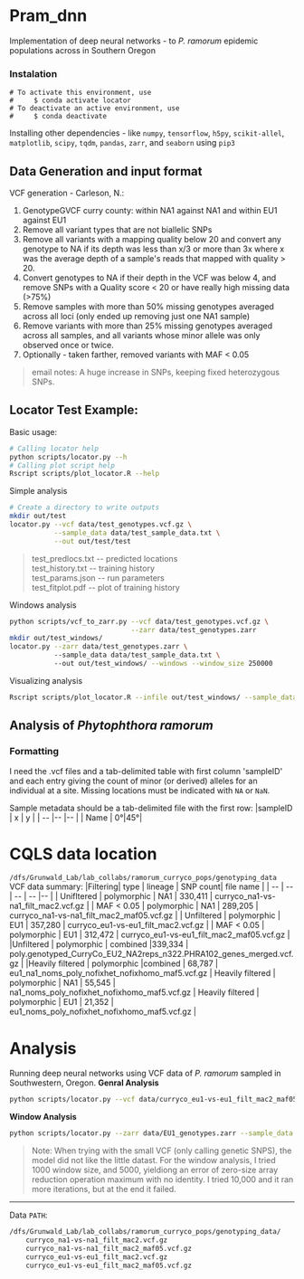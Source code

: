 # Pram_dnn
Implementation of deep neural networks - to _P. ramorum_ epidemic populations across in Southern Oregon 

### Instalation
```conda
# To activate this environment, use
#     $ conda activate locator
# To deactivate an active environment, use
#     $ conda deactivate
```
Installing other dependencies - like `numpy`, `tensorflow`, `h5py`, `scikit-allel`, `matplotlib`, `scipy`, `tqdm`, `pandas`,
`zarr`, and `seaborn` using `pip3`

## Data Generation and input format
VCF generation - Carleson, N.:
1. GenotypeGVCF curry county: within NA1 against NA1 and within EU1 against EU1
2. Remove all variant types that are not biallelic SNPs
3. Remove all variants with a mapping quality below 20 and convert any genotype to NA if its depth was less than x/3 or more than 3x where x was the average depth of a sample's reads that mapped with quality > 20.
4. Convert genotypes to NA if their depth in the VCF was below 4, and remove SNPs with a Quality score < 20 or have really high missing data (>75%)
5. Remove samples with more than 50% missing genotypes averaged across all loci (only ended up removing just one NA1 sample)
6. Remove variants with more than 25% missing genotypes averaged across all samples, and all variants whose minor allele was only observed once or twice.
7. Optionally - taken farther, removed variants with MAF < 0.05
> email notes: A huge increase in SNPs, keeping fixed heterozygous SNPs. 

## Locator Test Example:
Basic usage:
```bash 
# Calling locator help
python scripts/locator.py --h
# Calling plot script help
Rscript scripts/plot_locator.R --help
```

Simple analysis
```bash
# Create a directory to write outputs
mkdir out/test
locator.py --vcf data/test_genotypes.vcf.gz \
           --sample_data data/test_sample_data.txt \
           --out out/test/test
```
> test_predlocs.txt -- predicted locations \
test_history.txt -- training history \
test_params.json -- run parameters \
test_fitplot.pdf -- plot of training history

Windows analysis
```bash
python scripts/vcf_to_zarr.py --vcf data/test_genotypes.vcf.gz \
                              --zarr data/test_genotypes.zarr
mkdir out/test_windows/
locator.py --zarr data/test_genotypes.zarr \ 
           --sample_data data/test_sample_data.txt \ 
           --out out/test_windows/ --windows --window_size 250000
```

Visualizing analysis
``` bash
Rscript scripts/plot_locator.R --infile out/test_windows/ --sample_data data/test_sample_data.txt --out out/test_ --map F
```
## Analysis of _Phytophthora ramorum_
### Formatting 
I need the .vcf files and a tab-delimited table with first column 'sampleID' and each entry giving the count of minor (or derived) alleles for an individual at a site. Missing locations must be indicated with `NA` or `NaN`. 

Sample metadata should be a tab-delimited file with the first row:
|sampleID | x | y |
| --      |-- |-- |
| Name    | 0°|45°|


# CQLS data location
`/dfs/Grunwald_Lab/lab_collabs/ramorum_curryco_pops/genotyping_data`
VCF data summary:
|Filtering| type | lineage | SNP count| file name |
| -- | -- | -- | -- |-- |
| Unifltered | polymorphic | NA1 | 330,411 | curryco_na1-vs-na1_filt_mac2.vcf.gz |
| MAF < 0.05 | polymorphic | NA1 | 289,205 | curryco_na1-vs-na1_filt_mac2_maf05.vcf.gz |
| Unfiltered | polymorphic | EU1 | 357,280 | curryco_eu1-vs-eu1_filt_mac2.vcf.gz |
| MAF < 0.05 | polymorphic | EU1 | 312,472 | curryco_eu1-vs-eu1_filt_mac2_maf05.vcf.gz |
|Unfiltered | polymorphic | combined |339,334 | poly.genotyped_CurryCo_EU2_NA2reps_n322.PHRA102_genes_merged.vcf.gz |
|Heavily filtered | polymorphic |combined | 68,787 |  eu1_na1_noms_poly_nofixhet_nofixhomo_maf5.vcf.gz |
Heavily filtered | polymorphic | NA1 | 55,545 | na1_noms_poly_nofixhet_nofixhomo_maf5.vcf.gz |
Heavily filtered | polymorphic | EU1 | 21,352 | eu1_noms_poly_nofixhet_nofixhomo_maf5.vcf.gz |


# Analysis
Running deep neural networks using VCF data of _P. ramorum_ sampled in Southwestern, Oregon.
**Genral Analysis**
```bash
python scripts/locator.py --vcf data/curryco_eu1-vs-eu1_filt_mac2_maf05.vcf.gz --sample_data data/EU1_sample_data.csv --out out/EU1/EU1
```
**Window Analysis**
```bash
python scripts/locator.py --zarr data/EU1_genotypes.zarr --sample_data data/EU1_sample_data.csv --out out/EU1/ --windows --window_size 10000
```

> Note: When trying with the small VCF (only calling genetic SNPS), the model did not like the little datast. For the window analysis, I tried 1000 window size, and 5000, yieldiong an error of zero-size array reduction operation maximum with no identity. I tried 10,000 and it ran more iterations, but at the end it failed.


------------------------------------- 

Data `PATH`:
```bash
/dfs/Grunwald_Lab/lab_collabs/ramorum_curryco_pops/genotyping_data/
    curryco_na1-vs-na1_filt_mac2.vcf.gz
    curryco_na1-vs-na1_filt_mac2_maf05.vcf.gz
    curryco_eu1-vs-eu1_filt_mac2.vcf.gz
    curryco_eu1-vs-eu1_filt_mac2_maf05.vcf.gz
```
